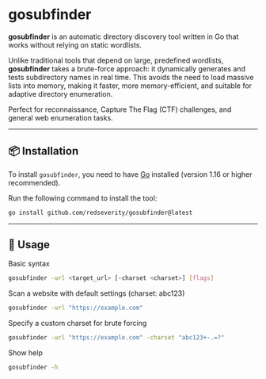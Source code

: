 # gosubfinder

**gosubfinder** is an automatic directory discovery tool written in Go that works without relying on static wordlists.

Unlike traditional tools that depend on large, predefined wordlists, **gosubfinder** takes a brute-force approach: it dynamically generates and tests subdirectory names in real time. This avoids the need to load massive lists into memory, making it faster, more memory-efficient, and suitable for adaptive directory enumeration.

Perfect for reconnaissance, Capture The Flag (CTF) challenges, and general web enumeration tasks.

---

## 📦 Installation

To install `gosubfinder`, you need to have [Go](https://go.dev/dl/) installed (version 1.16 or higher recommended).

Run the following command to install the tool:

```bash
go install github.com/redseverity/gosubfinder@latest
```

---

## 🚀 Usage

Basic syntax
```bash
gosubfinder -url <target_url> [-charset <charset>] [flags]
```

Scan a website with default settings (charset: abc123)
```bash
gosubfinder -url "https://example.com"
```

Specify a custom charset for brute forcing
```bash
gosubfinder -url "https://example.com" -charset "abc123+-.=?"
```

Show help
```bash
gosubfinder -h
```